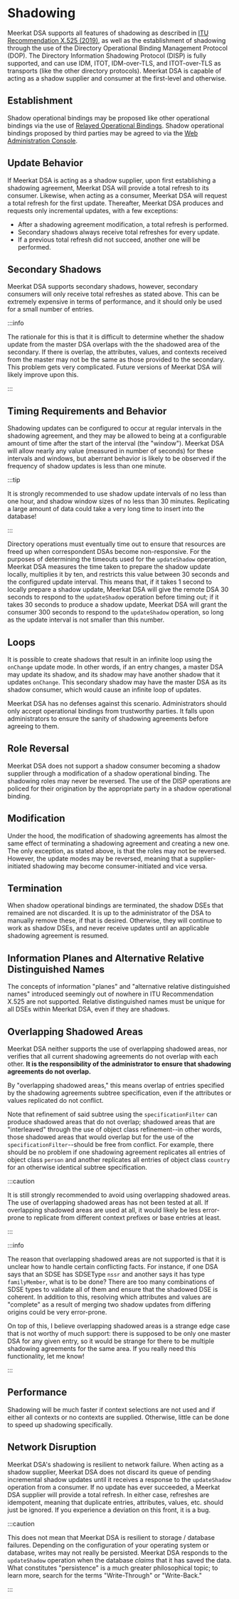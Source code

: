 # Shadowing

Meerkat DSA supports all features of shadowing as described in
[ITU Recommendation X.525 (2019)](https://www.itu.int/rec/T-REC-X.525/en), as
well as the establishment of shadowing through the use of the
Directory Operational Binding Management Protocol (DOP). The Directory
Information Shadowing Protocol (DISP) is fully supported, and can use IDM, ITOT,
IDM-over-TLS, and ITOT-over-TLS as transports (like the other directory
protocols). Meerkat DSA is capable of acting as a shadow supplier and consumer
at the first-level and otherwise.

## Establishment

Shadow operational bindings may be proposed like other operational bindings
via the use of
[Relayed Operational Bindings](./opbinding.md#relayed-operational-bindings).
Shadow operational bindings proposed by third parties may be agreed to via the
[Web Administration Console](./webadmin.md).

## Update Behavior

If Meerkat DSA is acting as a shadow supplier, upon first establishing a
shadowing agreement, Meerkat DSA will provide a total refresh to its consumer.
Likewise, when acting as a consumer, Meerkat DSA will request a total refresh
for the first update. Thereafter, Meerkat DSA produces and requests only
incremental updates, with a few exceptions:

- After a shadowing agreement modification, a total refresh is performed.
- Secondary shadows always receive total refreshes for every update.
- If a previous total refresh did not succeed, another one will be performed.

## Secondary Shadows

Meerkat DSA supports secondary shadows, however, secondary consumers will only
receive total refreshes as stated above. This can be extremely expensive in
terms of performance, and it should only be used for a small number of entries.

:::info

The rationale for this is that it is difficult to determine whether the shadow
update from the master DSA overlaps with the the shadowed area of the secondary.
If there is overlap, the attributes, values, and contexts received from the
master may not be the same as those provided to the secondary. This problem gets
very complicated. Future versions of Meerkat DSA will likely improve upon this.

:::

## Timing Requirements and Behavior

Shadowing updates can be configured to occur at regular intervals in the
shadowing agreement, and they may be allowed to being at a configurable amount
of time after the start of the interval (the "window"). Meerkat DSA will allow
nearly any value (measured in number of seconds) for these intervals and windows,
but aberrant behavior is likely to be observed if the frequency of shadow
updates is less than one minute.

:::tip

It is strongly recommended to use shadow update intervals of no less than one
hour, and shadow window sizes of no less than 30 minutes. Replicating a large
amount of data could take a very long time to insert into the database!

:::

Directory operations must eventually time out to ensure that resources are
freed up when correspondent DSAs become non-responsive. For the purposes of
determining the timeouts used for the `updateShadow` operation, Meerkat DSA
measures the time taken to prepare the shadow update locally, multiplies it by
ten, and restricts this value between 30 seconds and the configured update
interval. This means that, if it takes 1 second to locally prepare a shadow
update, Meerkat DSA will give the remote DSA 30 seconds to respond to the
`updateShadow` operation before timing out; if it takes 30 seconds to produce
a shadow update, Meerkat DSA will grant the consumer 300 seconds to respond to
the `updateShadow` operation, so long as the update interval is not smaller than
this number.

## Loops

It is possible to create shadows that result in an infinite loop using the
`onChange` update mode. In other words, if an entry changes, a master DSA may
update its shadow, and its shadow may have another shadow that it updates
`onChange`. This secondary shadow may have the master DSA as its shadow consumer,
which would cause an infinite loop of updates.

Meerkat DSA has no defenses against this scenario. Administrators should only
accept operational bindings from trustworthy parties. It falls upon
administrators to ensure the sanity of shadowing agreements before agreeing to
them.

## Role Reversal

Meerkat DSA does not support a shadow consumer becoming a shadow supplier
through a modification of a shadow operational binding. The shadowing roles may
never be reversed. The use of the DISP operations are policed for their
origination by the appropriate party in a shadow operational binding.

## Modification

Under the hood, the modification of shadowing agreements has almost the same
effect of terminating a shadowing agreement and creating a new one. The only
exception, as stated above, is that the roles may not be reversed. However, the
update modes may be reversed, meaning that a supplier-initiated shadowing may
become consumer-initiated and vice versa.

## Termination

When shadow operational bindings are terminated, the shadow DSEs that remained
are not discarded. It is up to the administrator of the DSA to manually remove
these, if that is desired. Otherwise, they will continue to work as shadow DSEs,
and never receive updates until an applicable shadowing agreement is resumed.

## Information Planes and Alternative Relative Distinguished Names

The concepts of information "planes" and "alternative relative distinguished
names" introduced seemingly out of nowhere in ITU Recommendation X.525 are not
supported. Relative distinguished names must be unique for all DSEs within
Meerkat DSA, even if they are shadows.

## Overlapping Shadowed Areas

Meerkat DSA neither supports the use of overlapping shadowed areas, nor
verifies that all current shadowing agreements do not overlap with each other.
**It is the responsibility of the administrator to ensure that shadowing
agreements do not overlap.**

By "overlapping shadowed areas," this means overlap of entries specified by the
shadowing agreements subtree specification, even if the attributes or values
replicated do not conflict.

Note that refinement of said subtree using the `specificationFilter` can produce
shadowed areas that do not overlap; shadowed areas that are "interleaved"
through the use of object class refinement--in other words, those shadowed areas
that would overlap but for the use of the `specificationFilter`--should be free
from conflict. For example, there should be no problem if one shadowing
agreement replicates all entries of object class `person` and another replicates
all entries of object class `country` for an otherwise identical subtree
specification.

:::caution

It is still strongly recommended to avoid using overlapping shadowed areas. The
use of overlapping shadowed areas has not been tested at all. If overlapping
shadowed areas are used at all, it would likely be less error-prone to replicate
from different context prefixes or base entries at least.

:::

:::info

The reason that overlapping shadowed areas are not supported is that it is
unclear how to handle certain conflicting facts. For instance, if one DSA says
that an SDSE has SDSEType `nssr` and another says it has type `familyMember`,
what is to be done? There are too many combinations of SDSE types to validate
all of them and ensure that the shadowed DSE is coherent. In addition to this,
resolving which attributes and values are "complete" as a result of merging two
shadow updates from differing origins could be very error-prone.

On top of this, I believe overlapping shadowed areas is a strange edge case that
is not worthy of much support: there is supposed to be only one master DSA for
any given entry, so it would be strange for there to be multiple shadowing
agreements for the same area. If you really need this functionality, let me
know!

:::

## Performance

Shadowing will be much faster if context selections are not used and if either
all contexts or no contexts are supplied. Otherwise, little can be done to
speed up shadowing specifically.

## Network Disruption

Meerkat DSA's shadowing is resilient to network failure. When
acting as a shadow supplier, Meerkat DSA does not discard its queue of pending
incremental shadow updates until it receives a response to the `updateShadow`
operation from a consumer. If no update has ever succeeded, a Meerkat DSA
supplier will provide a total refresh. In either case, refreshes are
idempotent, meaning that duplicate entries, attributes, values, etc. should just
be ignored. If you experience a deviation on this front, it is a bug.

:::caution

This does not mean that Meerkat DSA is resilient to storage / database failures.
Depending on the configuration of your operating system or database, writes may
not really be persisted. Meerkat DSA responds to the `updateShadow` operation
when the database _claims_ that it has saved the data. What constitutes
"persistence" is a much greater philosophical topic; to learn more, search for
the terms "Write-Through" or "Write-Back."

:::

